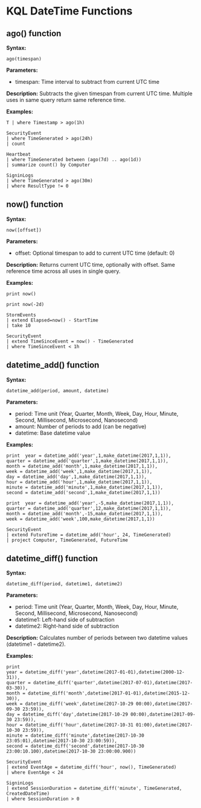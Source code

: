 # KQL DateTime Functions

## ago() function

**Syntax:**
```kusto
ago(timespan)
```

**Parameters:**
- timespan: Time interval to subtract from current UTC time

**Description:**
Subtracts the given timespan from current UTC time. Multiple uses in same query return same reference time.

**Examples:**
```kusto
T | where Timestamp > ago(1h)
```

```kusto
SecurityEvent
| where TimeGenerated > ago(24h)
| count
```

```kusto
Heartbeat
| where TimeGenerated between (ago(7d) .. ago(1d))
| summarize count() by Computer
```

```kusto
SigninLogs  
| where TimeGenerated > ago(30m)
| where ResultType != 0
```

## now() function

**Syntax:**
```kusto
now([offset])
```

**Parameters:**
- offset: Optional timespan to add to current UTC time (default: 0)

**Description:**
Returns current UTC time, optionally with offset. Same reference time across all uses in single query.

**Examples:**
```kusto
print now()
```

```kusto
print now(-2d)
```

```kusto
StormEvents
| extend Elapsed=now() - StartTime
| take 10
```

```kusto
SecurityEvent
| extend TimeSinceEvent = now() - TimeGenerated
| where TimeSinceEvent < 1h
```

## datetime_add() function

**Syntax:**
```kusto
datetime_add(period, amount, datetime)
```

**Parameters:**
- period: Time unit (Year, Quarter, Month, Week, Day, Hour, Minute, Second, Millisecond, Microsecond, Nanosecond)
- amount: Number of periods to add (can be negative)
- datetime: Base datetime value

**Examples:**
```kusto
print  year = datetime_add('year',1,make_datetime(2017,1,1)),
quarter = datetime_add('quarter',1,make_datetime(2017,1,1)),
month = datetime_add('month',1,make_datetime(2017,1,1)),
week = datetime_add('week',1,make_datetime(2017,1,1)),
day = datetime_add('day',1,make_datetime(2017,1,1)),
hour = datetime_add('hour',1,make_datetime(2017,1,1)),
minute = datetime_add('minute',1,make_datetime(2017,1,1)),
second = datetime_add('second',1,make_datetime(2017,1,1))
```

```kusto
print  year = datetime_add('year',-5,make_datetime(2017,1,1)),
quarter = datetime_add('quarter',12,make_datetime(2017,1,1)),
month = datetime_add('month',-15,make_datetime(2017,1,1)),
week = datetime_add('week',100,make_datetime(2017,1,1))
```

```kusto
SecurityEvent
| extend FutureTime = datetime_add('hour', 24, TimeGenerated)
| project Computer, TimeGenerated, FutureTime
```

## datetime_diff() function

**Syntax:**
```kusto
datetime_diff(period, datetime1, datetime2)
```

**Parameters:**
- period: Time unit (Year, Quarter, Month, Week, Day, Hour, Minute, Second, Millisecond, Microsecond, Nanosecond)
- datetime1: Left-hand side of subtraction
- datetime2: Right-hand side of subtraction

**Description:**
Calculates number of periods between two datetime values (datetime1 - datetime2).

**Examples:**
```kusto
print
year = datetime_diff('year',datetime(2017-01-01),datetime(2000-12-31)),
quarter = datetime_diff('quarter',datetime(2017-07-01),datetime(2017-03-30)),
month = datetime_diff('month',datetime(2017-01-01),datetime(2015-12-30)),
week = datetime_diff('week',datetime(2017-10-29 00:00),datetime(2017-09-30 23:59)),
day = datetime_diff('day',datetime(2017-10-29 00:00),datetime(2017-09-30 23:59)),
hour = datetime_diff('hour',datetime(2017-10-31 01:00),datetime(2017-10-30 23:59)),
minute = datetime_diff('minute',datetime(2017-10-30 23:05:01),datetime(2017-10-30 23:00:59)),
second = datetime_diff('second',datetime(2017-10-30 23:00:10.100),datetime(2017-10-30 23:00:00.900))
```

```kusto
SecurityEvent
| extend EventAge = datetime_diff('hour', now(), TimeGenerated)
| where EventAge < 24
```

```kusto
SigninLogs
| extend SessionDuration = datetime_diff('minute', TimeGenerated, CreatedDateTime)
| where SessionDuration > 0
```